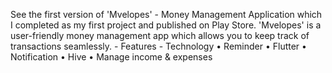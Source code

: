 See the first version of 'Mvelopes' - Money Management Application which I completed as my first project and published on Play Store. 'Mvelopes' is a user-friendly money management app which allows you to keep track of transactions seamlessly. - Features - Technology • Reminder • Flutter • Notification • Hive • Manage income & expenses

